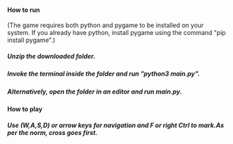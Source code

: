 #### How to run
(The game requires both python and pygame to be installed on your system. If you already have python, install pygame using the command "pip install pygame".)

##### Unzip the downloaded folder.
##### Invoke the terminal inside the folder and run "python3 main.py". 
##### Alternatively, open the folder in an editor and run main.py.

#### How to play
##### Use (W,A,S,D) or arrow keys for navigation and F or right Ctrl to mark.As per the norm, cross goes first.